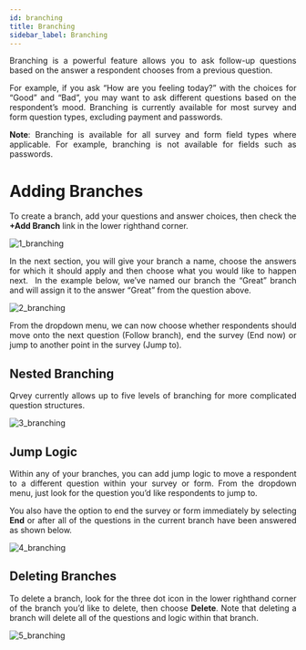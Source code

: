 ```yaml
---
id: branching
title: Branching
sidebar_label: Branching
---
```

<div style="text-align: justify">

Branching is a powerful feature allows you to ask follow-up questions based on the answer a respondent chooses from a previous question.

For example, if you ask “How are you feeling today?” with the choices for “Good” and “Bad”, you may want to ask different questions based on the respondent’s mood. Branching is currently available for most survey and form question types, excluding payment and passwords. 

**Note**: Branching is available for all survey and form field types where applicable. For example, branching is not available for fields such as  passwords.

# Adding Branches
To create a branch, add your questions and answer choices, then check the **+Add Branch** link in the lower righthand corner.

![1_branching](assets/1.2.2_branching/1_branching.png#thumbnail)

In the next section, you will give your branch a name, choose the answers for which it should apply and then choose what you would like to happen next.  In the example below, we’ve named our branch the “Great” branch and will assign it to the answer “Great” from the question above.

![2_branching](assets/1.2.2_branching/2_branching.png#thumbnail)

From the dropdown menu, we can now choose whether respondents should move onto the next question (Follow branch), end the survey (End now) or jump to another point in the survey (Jump to).

## Nested Branching
Qrvey currently allows up to five levels of branching for more complicated question structures. 

![3_branching](assets/1.2.2_branching/3_branching.png#thumbnail-60)

## Jump Logic
Within any of your branches, you can add jump logic to move a respondent to a different question within your survey or form. From the dropdown menu, just look for the question you’d like respondents to jump to. 

You also have the option to end the survey or form immediately by selecting **End** or after all of the questions in the current branch have been answered as shown below.

![4_branching](assets/1.2.2_branching/4_branching.png#thumbnail-60)

## Deleting Branches
To delete a branch, look for the three dot icon in the lower righthand corner of the branch you’d like to delete, then choose **Delete**. Note that deleting a branch will delete all of the questions and logic within that branch. 

![5_branching](assets/1.2.2_branching/5_branching.png#thumbnail-40)
